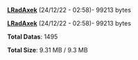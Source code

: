 [**LRadAxek**](/data/LRadAxek.txt) (24/12/22 - 02:58)- 99213 bytes

[**LRadAxek**](/data/LRadAxek.txt) (24/12/22 - 02:58)- 99213 bytes

**Total Datas**: 1495

**Total Size**: 9.31 MB / 9.3 MB